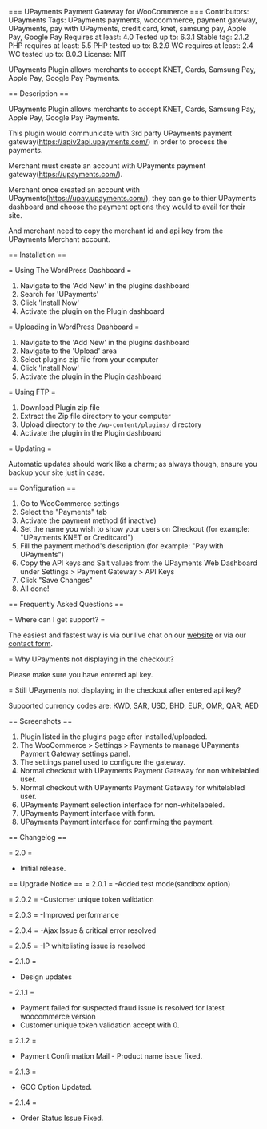 === UPayments Payment Gateway for WooCommerce ===
Contributors: UPayments
Tags: UPayments payments, woocommerce, payment gateway, UPayments, pay with UPayments, credit card, knet, samsung pay, Apple Pay, Google Pay
Requires at least: 4.0
Tested up to: 6.3.1
Stable tag: 2.1.2
PHP requires  at least: 5.5
PHP tested up to: 8.2.9
WC requires at least: 2.4
WC tested up to: 8.0.3
License: MIT

UPayments Plugin allows merchants to accept KNET, Cards, Samsung Pay, Apple Pay, Google Pay Payments.

== Description ==

UPayments Plugin allows merchants to accept KNET, Cards, Samsung Pay, Apple Pay, Google Pay Payments.

This plugin would communicate with 3rd party UPayments payment gateway(https://apiv2api.upayments.com/) in order to process the payments.

Merchant must create an account with UPayments payment gateway(https://upayments.com/).

Merchant once created an account with UPayments(https://upay.upayments.com/), they can go to thier UPayments dashboard and choose the payment options they would to avail for their site.

And merchant need to copy the merchant id and api key from the UPayments Merchant account.

== Installation ==

= Using The WordPress Dashboard =

1. Navigate to the 'Add New' in the plugins dashboard
2. Search for 'UPayments'
3. Click 'Install Now'
4. Activate the plugin on the Plugin dashboard

= Uploading in WordPress Dashboard =

1. Navigate to the 'Add New' in the plugins dashboard
2. Navigate to the 'Upload' area
3. Select plugins zip file from your computer
4. Click 'Install Now'
5. Activate the plugin in the Plugin dashboard

= Using FTP =

1. Download Plugin zip file
2. Extract the Zip file directory to your computer
3. Upload directory to the `/wp-content/plugins/` directory
4. Activate the plugin in the Plugin dashboard

= Updating =

Automatic updates should work like a charm; as always though, ensure you backup your site just in case.

== Configuration ==

1. Go to WooCommerce settings
2. Select the "Payments" tab
3. Activate the payment method (if inactive)
4. Set the name you wish to show your users on Checkout (for example: "UPayments KNET or Creditcard")
5. Fill the payment method's description (for example: "Pay with UPayments")
6. Copy the API keys and Salt values from the UPayments Web Dashboard under Settings > Payment Gateway > API Keys
7. Click "Save Changes"
8. All done!

== Frequently Asked Questions ==

= Where can I get support? =

The easiest and fastest way is via our live chat on our [website](https://upayments.com/) or via our [contact form](https://upayments.com/en/contact-us/).

= Why UPayments not displaying in the checkout?

Please make sure you have entered api key.

= Still UPayments not displaying in the checkout after entered api key?

Supported currency codes are: KWD, SAR, USD, BHD, EUR, OMR, QAR, AED

== Screenshots ==

1. Plugin listed in the plugins page after installed/uploaded.
2. The WooCommerce > Settings > Payments to manage UPayments Payment Gateway settings panel.
3. The settings panel used to configure the gateway.
4. Normal checkout with UPayments Payment Gateway for non whitelabled user.
5. Normal checkout with UPayments Payment Gateway for whitelabled user.
6. UPayments Payment selection interface for non-whitelabeled.
7. UPayments Payment interface with form.
8. UPayments Payment interface for confirming the payment.

== Changelog ==

= 2.0 =
* Initial release.

== Upgrade Notice ==
= 2.0.1 =
-Added test mode(sandbox option)

= 2.0.2 =
-Customer unique token validation

= 2.0.3 =
-Improved performance

= 2.0.4 =
-Ajax Issue & critical error resolved

= 2.0.5 =
-IP whitelisting issue is resolved

= 2.1.0 =
- Design updates

= 2.1.1 =
- Payment failed for suspected fraud issue is resolved for latest woocommerce version
- Customer unique token validation accept with 0.

= 2.1.2 =
- Payment Confirmation Mail - Product name issue fixed.

= 2.1.3 =
- GCC Option Updated.

= 2.1.4 =
- Order Status Issue Fixed.
